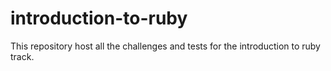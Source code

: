 # introduction-to-ruby
This repository host all the challenges and tests for the introduction to ruby track.
